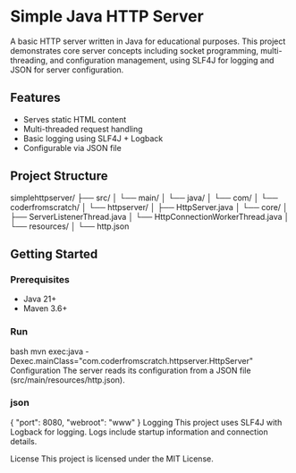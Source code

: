 # Simple Java HTTP Server

A basic HTTP server written in Java for educational purposes. This project demonstrates core server concepts including socket programming, multi-threading, and configuration management, using SLF4J for logging and JSON for server configuration.

## Features

- Serves static HTML content
- Multi-threaded request handling
- Basic logging using SLF4J + Logback
- Configurable via JSON file

## Project Structure
simplehttpserver/ ├── src/ │ └── main/ │ └── java/ │ └── com/ │ └── coderfromscratch/ │ └── httpserver/ │ ├── HttpServer.java │ └── core/ │ ├── ServerListenerThread.java │ └── HttpConnectionWorkerThread.java │ └── resources/ │ └── http.json

## Getting Started

### Prerequisites

- Java 21+
- Maven 3.6+

### Run
bash
mvn exec:java -Dexec.mainClass="com.coderfromscratch.httpserver.HttpServer"
Configuration
The server reads its configuration from a JSON file (src/main/resources/http.json).

### json
{
  "port": 8080,
  "webroot": "www"
}
Logging
This project uses SLF4J with Logback for logging. Logs include startup information and connection details.

License
This project is licensed under the MIT License.

